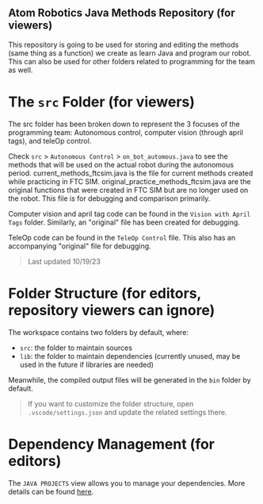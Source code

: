 ## Atom Robotics Java Methods Repository (for viewers)

This repository is going to be used for storing and editing the methods (same thing as a function) we create as learn Java and program our robot. This can also be used for other folders related to programming for the team as well. 


# The `src` Folder (for viewers)
The src folder has been broken down to represent the 3 focuses of the programming team: Autonomous control, computer vision (through april tags), and teleOp control.

Check `src` > `Autonomous Control` > `on_bot_automous.java` to see the methods that will be used on the actual robot during the autonomous period. current_methods_ftcsim.java is the file for current methods created while practicing in FTC SIM. 
original_practice_methods_ftcsim.java are the original functions that were created in FTC SIM but are no longer used on the robot. This file is for debugging and comparison primarily.

Computer vision and april tag code can be found in the `Vision with April Tags` folder. Similarly, an "original" file has been created for debugging.

TeleOp code can be found in the `TeleOp Control` file. This also has an accompanying "original" file for debugging.

> Last updated 10/19/23


# Folder Structure (for editors, repository viewers can ignore)

The workspace contains two folders by default, where:

- `src`: the folder to maintain sources
- `lib`: the folder to maintain dependencies (currently unused, may be used in the future if libraries are needed)

Meanwhile, the compiled output files will be generated in the `bin` folder by default.

> If you want to customize the folder structure, open `.vscode/settings.json` and update the related settings there.

# Dependency Management (for editors)

The `JAVA PROJECTS` view allows you to manage your dependencies. More details can be found [here](https://github.com/microsoft/vscode-java-dependency#manage-dependencies).
